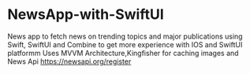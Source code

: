 # NewsApp-with-SwiftUI
News app to fetch news on trending topics and major publications using Swift, SwiftUI and Combine to get more experience with IOS and SwiftUI platformm
Uses MVVM Architecture,Kingfisher for caching images and News Api https://newsapi.org/register 
